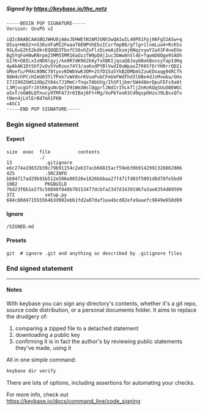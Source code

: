 ##### Signed by https://keybase.io/the_netz
```
-----BEGIN PGP SIGNATURE-----
Version: GnuPG v2

iQIcBAABCAAGBQJWHU8jAAoJEHWEtN3AMJGNh3wQAIwIL40P81Fpj06Fg52ASw+q
OSsq+H6O2+nS36uVFaMI2FwaaT6ENPVhEbzICzrfmpB8/gflg+1lnmLua4+RcKSs
9SL6uG2h52kdk+EQOQD3TbxfCS6vhZxFlzDiemAiEksmj6NqzvywY2aX3F4neEUe
Bg5YqFoH0wRNrpm23MM55MR16aOzzTW9pD8j1uc3bWw8nSl4E+fqwmD8Oge9SAOh
G17K+O8ILxIxND8lgyj/ke0R7dK962k6yTxXBKIjqsaQ8JaybBokBovsyYapIdHq
4pAkAK1DtSUf2vOv5YoRzox74Y3/aaKxdPYBlVwdI0uWpaxZ7K6SfErYH0rrQD2i
GMoefu/PHXc80NC78tyxvKDWbVwK3OM+2SfD15a5YkB2DMbmSZzwEDoaqg94RCfk
98H4chPCcHImU03TiTPek7vWV0nrKVuoPubCFmUeFWdThd3lOBe4dJsMvwba/GHx
I7JI99ZXWS2dDpZY84s7J1MmCrTnqxTAbUVg/IhSP1jbmr5W4d8mrDpuFEFs9a8t
L3MjvcgUfrJXtKKguNcQelD91Wm3WslQgprlJNdIrIhLkTljZnHzKQqSUuO8EWGC
aSxf/oGW8LQTnucy9TMFA73r6IBaj6Ft+Mg/XuPbTeoR3Cd0qspOHzoJ9LBxsQ7x
tNen4jLVlErBd7mX1FKN
=ASC1
-----END PGP SIGNATURE-----

```

<!-- END SIGNATURES -->

### Begin signed statement 

#### Expect

```
size  exec  file          contents                                                        
            ./                                                                            
13            .gitignore  e6c274a19832b39c79b91154c2e637acb68815acf59eb39b9142991328862086
425           .SRCINFO    bb94717ad29b91b512e506e86526e1826bbbaa27f471fd03f5091d8d78fe5bd9
1002          PKGBUILD    76d23f6b1e275c50898f048b70153477dcbfa23d7d34391967a3ae0354d89509
372           setup.py    684c88d4715555b4b3d982ebb1fd2a07daf1ea4bcd82efa9aaefc9849e650d89
```

#### Ignore

```
/SIGNED.md
```

#### Presets

```
git  # ignore .git and anything as described by .gitignore files
```

<!-- summarize version = 0.0.9 -->

### End signed statement

<hr>

#### Notes

With keybase you can sign any directory's contents, whether it's a git repo,
source code distribution, or a personal documents folder. It aims to replace the drudgery of:

  1. comparing a zipped file to a detached statement
  2. downloading a public key
  3. confirming it is in fact the author's by reviewing public statements they've made, using it

All in one simple command:

```bash
keybase dir verify
```

There are lots of options, including assertions for automating your checks.

For more info, check out https://keybase.io/docs/command_line/code_signing